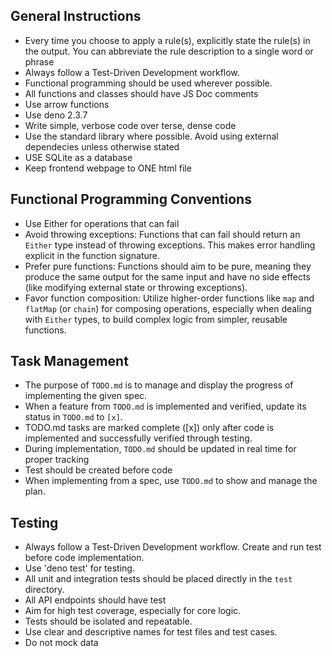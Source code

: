 ## General Instructions
- Every time you choose to apply a rule(s), explicitly state the rule(s) in the output. You can abbreviate the 
  rule description to a single word or phrase
- Always follow a Test-Driven Development workflow.
- Functional programming should be used wherever possible.
- All functions and classes should have JS Doc comments
- Use arrow functions
- Use deno 2.3.7
- Write simple, verbose code over terse, dense code
- Use the standard library where possible. Avoid using external dependecies unless otherwise stated
- USE SQLite as a database
- Keep frontend webpage to ONE html file

## Functional Programming Conventions
- Use Either for operations that can fail
- Avoid throwing exceptions: Functions that can fail should return an `Either` type instead of throwing exceptions. This makes error handling explicit in the function signature.
- Prefer pure functions: Functions should aim to be pure, meaning they produce the same output for the same input and have no side effects (like modifying external state or throwing exceptions).
- Favor function composition: Utilize higher-order functions like `map` and `flatMap` (or `chain`) for composing operations, especially when dealing with `Either` types, to build complex logic from simpler, reusable functions.

## Task Management
- The purpose of `TODO.md` is to manage and display the progress of implementing the given spec.
- When a feature from `TODO.md` is implemented and verified, update its status in `TODO.md` to `[x]`.
- TODO.md tasks are marked complete ([x]) only after code is implemented and successfully verified through testing.
- During implementation, `TODO.md` should be updated in real time for proper tracking
- Test should be created before code
- When implementing from a spec, use `TODO.md` to show and manage the plan.

## Testing
- Always follow a Test-Driven Development workflow. Create and run test before code implementation.
- Use 'deno test' for testing.
- All unit and integration tests should be placed directly in the `test` directory.
- All API endpoints should have test
- Aim for high test coverage, especially for core logic.
- Tests should be isolated and repeatable.
- Use clear and descriptive names for test files and test cases.
- Do not mock data